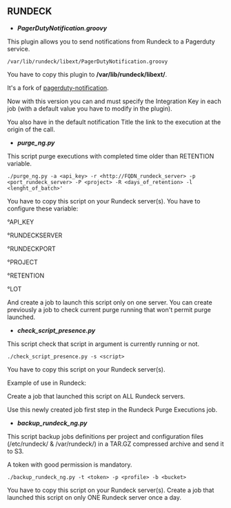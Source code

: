 ## RUNDECK

- **_PagerDutyNotification.groovy_**

This plugin allows you to send notifications from Rundeck to a Pagerduty service.

```
/var/lib/rundeck/libext/PagerDutyNotification.groovy
```

You have to copy this plugin to **/var/lib/rundeck/libext/**.

It's a fork of [pagerduty-notification](https://github.com/rundeck-plugins/pagerduty-notification).

Now with this version you can and must specify the Integration Key in each job (with a default value you have to modify in the plugin).

You also have in the default notification Title the link to the execution at the origin of the call.

- **_purge_ng.py_**

This script purge executions with completed time older than RETENTION variable.

```
./purge_ng.py -a <api_key> -r <http://FQDN_rundeck_server> -p <port_rundeck_server> -P <project> -R <days_of_retention> -l <lenght_of_batch>'
```

You have to copy this script on your Rundeck server(s).
You have to configure these variable:

°API_KEY

°RUNDECKSERVER

°RUNDECKPORT

°PROJECT

°RETENTION

°LOT

And create a job to launch this script only on one server.
You can create previously a job to check current purge running that won't permit purge launched.

- **_check_script_presence.py_**

This script check that script in argument is currently running or not.

```
./check_script_presence.py -s <script>
```

You have to copy this script on your Rundeck server(s).

Example of use in Rundeck:

Create a job that launched this script on ALL Rundeck servers.

Use this newly created job first step in the Rundeck Purge Executions job.

- **_backup_rundeck_ng.py_**

This script backup jobs definitions per project and configuration files (/etc/rundeck/ & /var/rundeck/) in a TAR.GZ compressed archive and send it to S3.

A token with good permission is mandatory.

```
./backup_rundeck_ng.py -t <token> -p <profile> -b <bucket>
```

You have to copy this script on your Rundeck server(s).
Create a job that launched this script on only ONE Rundeck server once a day.


